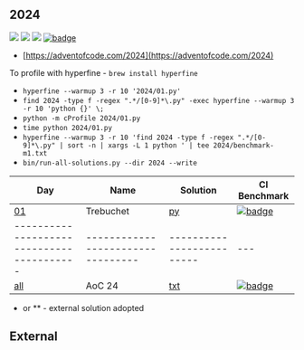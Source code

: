 ## 2024

![](https://img.shields.io/badge/stars%20⭐-0-yellow)
![](https://img.shields.io/badge/days%20completed-0-red)
![](https://img.shields.io/badge/day%20📅-0-blue)
[![badge](https://img.shields.io/endpoint?url=https://gist.githubusercontent.com/EvgeniGordeev/13c6cac3c39702cdcb9cc169b66c3210/raw/runtime-badge-2024-all-ci.json)](https://github.com/EvgeniGordeev/adventofcode/actions/workflows/ci2024.yaml)

* [https://adventofcode.com/2024](https://adventofcode.com/2024)

To profile with hyperfine - `brew install hyperfine`

* `hyperfine --warmup 3 -r 10 '2024/01.py'`
* ```find 2024 -type f -regex ".*/[0-9]*\.py" -exec hyperfine --warmup 3 -r 10 'python {}' \;```
* ```python -m cProfile 2024/01.py```
* ```time python 2024/01.py```
* ```hyperfine --warmup 3 -r 10 'find 2024 -type f -regex ".*/[0-9]*\.py" | sort -n | xargs -L 1 python ' | tee 2024/benchmark-m1.txt```
* ```bin/run-all-solutions.py --dir 2024 --write```

| Day                                       | Name                              | Solution                  | CI Benchmark                                                                                                                                                                                                                                      |
|-------------------------------------------|-----------------------------------|---------------------------|---------------------------------------------------------------------------------------------------------------------------------------------------------------------------------------------------------------------------------------------------|
| [01](https://adventofcode.com/2024/day/1) | Trebuchet                         | [py](2024/01.py)          | [![badge](https://img.shields.io/endpoint?url=https://gist.githubusercontent.com/EvgeniGordeev/13c6cac3c39702cdcb9cc169b66c3210/raw/runtime-badge-2024-01-ci.json)](https://github.com/EvgeniGordeev/adventofcode/actions/workflows/ci2024.yaml)  |
| ----------------------------------------- | --------------------------------- | ------------------------- | ---                                                                                                                                                                                                                                               |
| [all](https://adventofcode.com/2024)      | AoC 24                            | [txt](2024/answers.txt)   | [![badge](https://img.shields.io/endpoint?url=https://gist.githubusercontent.com/EvgeniGordeev/13c6cac3c39702cdcb9cc169b66c3210/raw/runtime-badge-2024-all-ci.json)](https://github.com/EvgeniGordeev/adventofcode/actions/workflows/ci2024.yaml) |

* or ** - external solution adopted

## External
